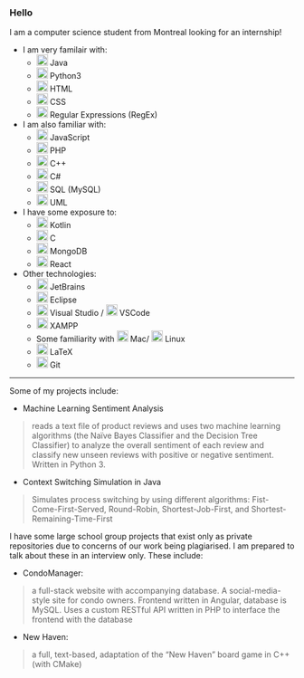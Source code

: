 ### Hello

I am a computer science student from Montreal looking for an internship!

- I am very familair with:
    - <img alt="java" width="20px" src="https://img.icons8.com/color/48/000000/java-coffee-cup-logo--v1.png"/> Java
    - <img alt="python" width="20px" src="https://img.icons8.com/color/48/000000/python--v1.png"/> Python3
    - <img alt="html" width="20px" src="https://img.icons8.com/color/48/000000/html-5--v1.png"/> HTML
    - <img alt="css" width="20px" src="https://img.icons8.com/color/48/000000/css3.png"/> CSS
    - <img alt="regex" width="20px" src="https://img.icons8.com/offices/30/000000/regex.png"/> Regular Expressions (RegEx)
- I am also familiar with:
    - <img alt="js" width="20px" src="https://img.icons8.com/color/48/000000/javascript--v1.png"/> JavaScript
    - <img alt="php" width="20px" src="https://img.icons8.com/officel/16/000000/php-logo.png"/> PHP
    - <img alt="c++" width="20px" src="https://img.icons8.com/color/48/000000/c-plus-plus-logo.png"/> C++
    - <img alt="c#" width="20px" src="https://img.icons8.com/color/48/000000/c-sharp-logo.png"/> C#
    - <img alt="mysql" width="20px" src="https://img.icons8.com/fluency/48/000000/mysql-logo.png"/> SQL (MySQL)
    - <img alt="uml" width="20px" src="https://img.icons8.com/ios/50/000000/flow-chart.png"/> UML
- I have some exposure to:
    - <img alt="kotlin" width="20px" src="https://img.icons8.com/color/48/000000/kotlin.png"/> Kotlin
    - <img alt="c" width="20px" src="https://img.icons8.com/color/48/000000/c-programming.png"/> C
    - <img alt="mongo" width="20px" src="https://img.icons8.com/color/48/000000/mongodb.png"/> MongoDB
    - <img alt="react" width="20px" src="https://img.icons8.com/office/16/000000/react.png"/> React
- Other technologies:
    - <img alt="intellij" width="20px" src="https://img.icons8.com/color/48/000000/intellij-idea.png"/> JetBrains
    - <img alt="eclipse" width="20px" src="https://img.icons8.com/officel/16/000000/java-eclipse.png"/> Eclipse
    - <img alt="vs" width="20px" src="https://img.icons8.com/color/48/000000/visual-studio-2019.png"/> Visual Studio / <img alt="vscode" width="20px" src="https://img.icons8.com/color/48/000000/visual-studio-code-2019.png"/> VSCode
    - <img alt="uml" width="20px" src="https://cdn2.iconfinder.com/data/icons/pack1-baco-flurry-icons-style/512/XAMPP.png"/> XAMPP
    - Some familiarity with  <img alt="mac" width="20px" src="https://img.icons8.com/ios-glyphs/30/000000/mac-client.png"/> Mac/ <img alt="mac" width="20px" src="https://img.icons8.com/color/48/000000/linux--v1.png"/> Linux
    - <img alt="latex" width="20px" src="https://img.icons8.com/color/48/000000/latex.png"/> LaTeX
    - <img alt="git" width="20px" src="https://img.icons8.com/color/50/000000/git.png"/> Git

---

Some of my projects include:

- Machine Learning Sentiment Analysis
> reads a text file of product reviews and uses two machine learning
algorithms (the Naïve Bayes
Classifier and the Decision
Tree Classifier) to analyze
the overall sentiment of each review and classify new unseen reviews with positive or negative sentiment.
Written in Python 3.

- Context Switching  Simulation in Java
> Simulates process switching by using different algorithms: Fist-Come-First-Served, Round-Robin, Shortest-Job-First, and Shortest-Remaining-Time-First

I have some large school group projects that exist only as private repositories due to concerns of our work being plagiarised. I am prepared to talk about these in an interview only. These include:

- CondoManager:
> a full-stack website with accompanying database. A social-media-style site for condo
owners. Frontend written in Angular, database is MySQL. Uses a custom RESTful API written in PHP to
interface the frontend with the database

- New Haven:
> a full, text-based, adaptation of the “New Haven” board game in C++ (with CMake)
